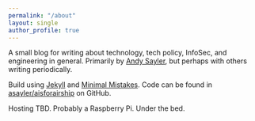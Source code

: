```yaml
---
permalink: "/about"
layout: single
author_profile: true
---
```


A small blog for writing about technology, tech policy, InfoSec, and
engineering in general. Primarily by [Andy Sayler](https://www.andysayler.com),
but perhaps with others writing periodically.

Build using [Jekyll](https://jekyllrb.com/) and [Minimal
Mistakes](https://mmistakes.github.io/minimal-mistakes/). Code can be
found in
[asayler/aisforairship](https://github.com/asayler/aisforairship) on
GitHub.

Hosting TBD. Probably a Raspberry Pi. Under the bed.

